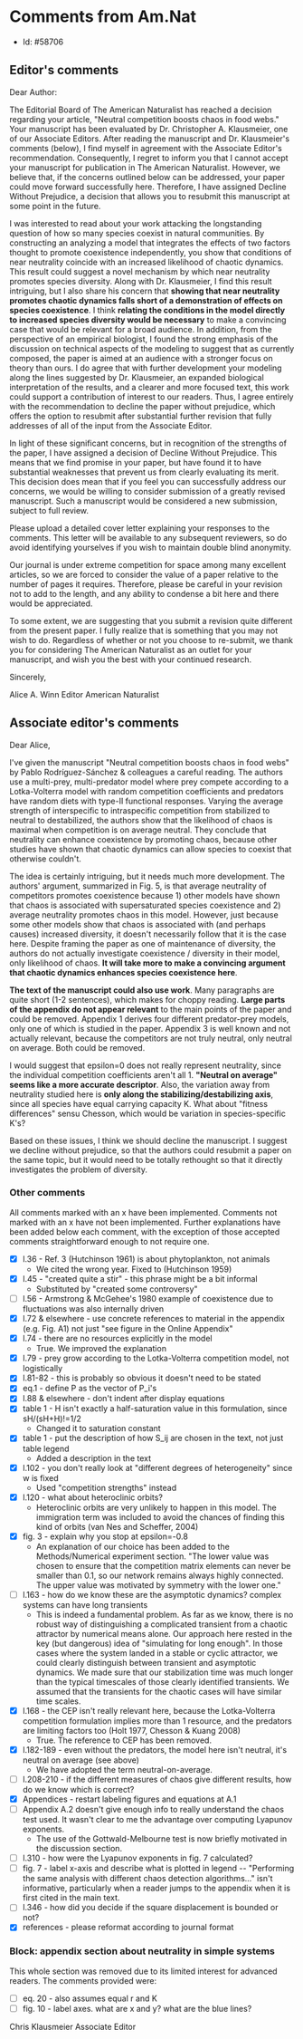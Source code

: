 # Comments from Am.Nat
- Id:  #58706


## Editor's comments

Dear Author:

The Editorial Board of The American Naturalist has reached a decision regarding your article, "Neutral competition boosts chaos in food webs."  Your manuscript has been evaluated by Dr. Christopher A. Klausmeier, one of our Associate Editors. After reading the manuscript and Dr. Klausmeier's comments (below), I find myself in agreement with the Associate Editor's recommendation. Consequently, I regret to inform you that I cannot accept your manuscript for publication in The American Naturalist. However, we believe that, if the concerns outlined below can be addressed, your paper could move forward successfully here. Therefore, I have assigned Decline Without Prejudice, a decision that allows you to resubmit this manuscript at some point in the future.

I was interested to read about your work attacking the longstanding question of how so many species coexist in natural communities. By constructing an analyzing a model that integrates the effects of two factors thought to promote coexistence independently, you show that conditions of near neutrality coincide with an increased likelihood of chaotic dynamics. This result could suggest a novel mechanism by which near neutrality promotes species diversity. Along with Dr. Klausmeier, I find this result intriguing, but I also share his concern that **showing that near neutrality promotes chaotic dynamics falls short of a demonstration of effects on species coexistence**. I think **relating the conditions in the model directly to increased species diversity would be necessary** to make a convincing case that would be relevant for a broad audience. In addition, from the perspective of an empirical biologist, I found the strong emphasis of the discussion on technical aspects of the modeling to suggest that as currently composed, the paper is aimed at an audience with a stronger focus on theory than ours. I do agree that with further development your modeling along the lines suggested by Dr. Klausmeier, an expanded biological interpretation of the results, and a clearer and more focused text, this work could support a contribution of interest to our readers. Thus, I agree entirely with the recommendation to decline the paper without prejudice, which offers the option to resubmit after substantial further revision that fully addresses of all of the input from the Associate Editor.

In light of these significant concerns, but in recognition of the strengths of the paper, I have assigned a decision of Decline Without Prejudice. This means that we find promise in your paper, but have found it to have substantial weaknesses that prevent us from clearly evaluating its merit. This decision does mean that if you feel you can successfully address our concerns, we would be willing to consider submission of a greatly revised manuscript. Such a manuscript would be considered a new submission, subject to full review.

Please upload a detailed cover letter explaining your responses to the comments. This letter will be available to any subsequent reviewers, so do avoid identifying yourselves if you wish to maintain double blind anonymity.

Our journal is under extreme competition for space among many excellent articles, so we are forced to consider the value of a paper relative to the number of pages it requires. Therefore, please be careful in your revision not to add to the length, and any ability to condense a bit here and there would be appreciated.

To some extent, we are suggesting that you submit a revision quite different from the present paper. I fully realize that is something that you may not wish to do. Regardless of whether or not you choose to re-submit, we thank you for considering The American Naturalist as an outlet for your manuscript, and wish you the best with your continued research.

Sincerely,

Alice A. Winn
Editor
American Naturalist

## Associate editor's comments

Dear Alice,

I've given the manuscript "Neutral competition boosts chaos in food webs" by Pablo Rodríguez-Sánchez & colleagues a careful reading.  The authors use a multi-prey, multi-predator model where prey compete according to a Lotka-Volterra model with random competition coefficients and predators have random diets with type-II functional responses.  Varying the average strength of interspecific to intraspecific competition from stabilized to neutral to destabilized, the authors show that the likelihood of chaos is maximal when competition is on average neutral.  They conclude that neutrality can enhance coexistence by promoting chaos, because other studies have shown that chaotic dynamics can allow species to coexist that otherwise couldn't.

The idea is certainly intriguing, but it needs much more development. The authors' argument, summarized in Fig. 5, is that average neutrality of competitors promotes coexistence because 1) other models have shown that chaos is associated with supersaturated species coexistence and 2) average neutrality promotes chaos in this model.  However, just because some other models show that chaos is associated with (and perhaps causes) increased diversity, it doesn't necessarily follow that it is the case here.  Despite framing the paper as one of maintenance of diversity, the authors do not actually investigate coexistence / diversity in their model, only likelihood of chaos. **It will take more to make a convincing argument that chaotic dynamics enhances species coexistence here**.

**The text of the manuscript could also use work**. Many paragraphs are quite short (1-2 sentences), which makes for choppy reading. **Large parts of the appendix do not appear relevant** to the main points of the paper and could be removed.  Appendix 1 derives four different predator-prey models, only one of which is studied in the paper.  Appendix 3 is well known and not actually relevant, because the competitors are not truly neutral, only neutral on average. Both could be removed.

I would suggest that epsilon=0 does not really represent neutrality, since the individual competition coefficients aren't all 1. **"Neutral on average" seems like a more accurate descriptor**.  Also, the variation away from neutrality studied here is **only along the stabilizing/destabilizing axis**, since all species have equal carrying capacity K. What about "fitness differences" sensu Chesson, which would be variation in species-specific K's?

Based on these issues, I think we should decline the manuscript.  I suggest we decline without prejudice, so that the authors could resubmit a paper on the same topic, but it would need to be totally rethought so that it directly investigates the problem of diversity.

### Other comments

All comments marked with an x have been implemented. Comments not marked with an x have not been implemented. Further explanations have been added below each comment, with the exception of those accepted comments straightforward enough to not require one.

- [x] l.36 - Ref. 3 (Hutchinson 1961) is about phytoplankton, not animals
  - We cited the wrong year. Fixed to (Hutchinson 1959)
- [x] l.45 - "created quite a stir" - this phrase might be a bit informal
  - Substituted by "created some controversy"
- [ ] l.56 - Armstrong & McGehee's 1980 example of coexistence due to fluctuations was also internally driven
- [x] l.72 & elsewhere - use concrete references to material in the appendix (e.g. Fig. A1) not just "see figure in the Online Appendix"
- [x] l.74 - there are no resources explicitly in the model
  - True. We improved the explanation
- [x] l.79 - prey grow according to the Lotka-Volterra competition model, not logistically
- [x] l.81-82 - this is probably so obvious it doesn't need to be stated
- [x] eq.1 - define P as the vector of P_i's
- [x] l.88 & elsewhere - don't indent after display equations
- [x] table 1 - H isn't exactly a half-saturation value in this formulation, since sH/(sH+H)!=1/2
  - Changed it to saturation constant
- [x] table 1 - put the description of how S_ij are chosen in the text, not just table legend
  - Added a description in the text
- [x] l.102 - you don't really look at "different degrees of heterogeneity" since w is fixed
  - Used "competition strengths" instead
- [x] l.120 - what about heteroclinic orbits?
  - Heteroclinic orbits are very unlikely to happen in this model. The immigration term was included to avoid the chances of finding this kind of orbits (van Nes and Scheffer, 2004)
- [x] fig. 3 - explain why you stop at epsilon=-0.8
  - An explanation of our choice has been added to the Methods/Numerical experiment section. "The lower value was chosen to ensure that the competition matrix elements can never be smaller than 0.1, so our network remains always highly connected. The upper value was motivated by symmetry with the lower one."
- [ ] l.163 - how do we know these are the asymptotic dynamics?  complex systems can have long transients
  - This is indeed a fundamental problem. As far as we know, there is no robust way of distinguishing a complicated transient from a chaotic attractor by numerical means alone. Our approach here rested in the key (but dangerous) idea of "simulating for long enough". In those cases where the system landed in a stable or cyclic attractor, we could clearly distinguish between transient and asymptotic dynamics. We made sure that our stabilization time was much longer than the typical timescales of those clearly identified transients. We assumed that the transients for the chaotic cases will have similar time scales.
- [x] l.168 - the CEP isn't really relevant here, because the Lotka-Volterra competition formulation implies more than 1 resource, and the predators are limiting factors too (Holt 1977, Chesson & Kuang 2008)
  - True. The reference to CEP has been removed.
- [x] l.182-189 - even without the predators, the model here isn't neutral, it's neutral on average (see above)
  - We have adopted the term neutral-on-average.
- [ ] l.208-210 - if the different measures of chaos give different results, how do we know which is correct?
- [x] Appendices - restart labeling figures and equations at A.1
- [ ] Appendix A.2 doesn't give enough info to really understand the chaos test used. It wasn't clear to me the advantage over computing Lyapunov exponents.
  - The use of the Gottwald-Melbourne test is now briefly motivated in the discussion section.
- [ ] l.310 - how were the Lyapunov exponents in fig. 7 calculated?
- [ ] fig. 7 - label x-axis and describe what is plotted in legend -- "Performing the same analysis with different chaos detection algorithms..." isn't informative, particularly when a reader jumps to the appendix when it is first cited in the main text.
- [ ] l.346 - how did you decide if the square displacement is bounded or not?
- [x] references - please reformat according to journal format

### Block: appendix section about neutrality in simple systems
This whole section was removed due to its limited interest for advanced readers. The comments provided were:

- [ ] eq. 20 - also assumes equal r and K
- [ ] fig. 10 - label axes.  what are x and y?  what are the blue lines?

Chris Klausmeier
Associate Editor

